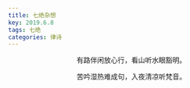 ```yaml
---
title: 七绝杂想
key: 2019.6.8
tags: 七绝
categories: 律诗
---
```


<p align="center">有路伴闲放心行，看山听水眼豁明。
</p>
<p align="center">苦吟湿热难成句，入夜清凉听梵音。
</p>
